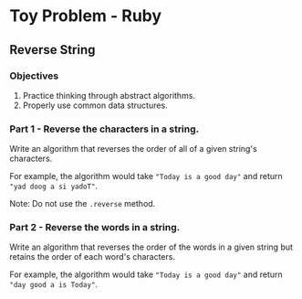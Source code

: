 # Toy Problem - Ruby

## Reverse String

### Objectives

1. Practice thinking through abstract algorithms.
2. Properly use common data structures.

### Part 1 - Reverse the characters in a string.

Write an algorithm that reverses the order of all of a given string's characters.

For example, the algorithm would take `"Today is a good day"` and return `"yad doog a si yadoT"`.

Note: Do not use the `.reverse` method.

### Part 2 - Reverse the words in a string.

Write an algorithm that reverses the order of the words in a given string but retains the order of each word's characters.

For example, the algorithm would take `"Today is a good day"` and return `"day good a is Today"`.

